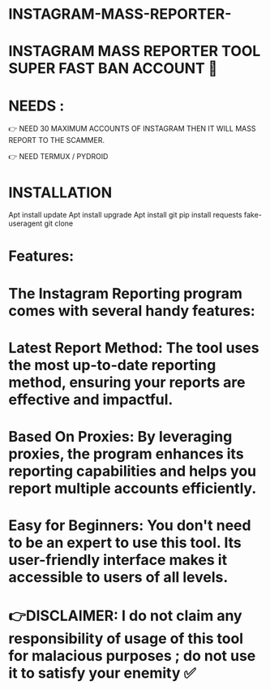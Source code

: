 # INSTAGRAM-MASS-REPORTER-
# INSTAGRAM MASS REPORTER TOOL SUPER FAST BAN ACCOUNT 🙏

# NEEDS :

👉 NEED 30 MAXIMUM ACCOUNTS OF INSTAGRAM THEN IT WILL MASS REPORT TO THE SCAMMER.

👉 NEED TERMUX / PYDROID 

# INSTALLATION 

Apt install update
Apt install upgrade 
Apt install git 
pip install requests fake-useragent
git clone  

# Features:

# The Instagram Reporting program comes with several handy features:

# Latest Report Method: The tool uses the most up-to-date reporting method, ensuring your reports are effective and impactful.

# Based On Proxies: By leveraging proxies, the program enhances its reporting capabilities and helps you report multiple accounts efficiently.

# Easy for Beginners: You don't need to be an expert to use this tool. Its user-friendly interface makes it accessible to users of all levels.


# 👉DISCLAIMER: I do not claim any responsibility of usage of this tool for malacious purposes ; do not use it to satisfy your enemity ✅  
